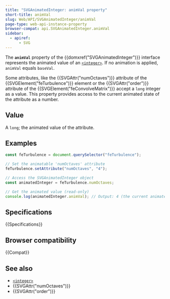 ```yaml
---
title: "SVGAnimatedInteger: animVal property"
short-title: animVal
slug: Web/API/SVGAnimatedInteger/animVal
page-type: web-api-instance-property
browser-compat: api.SVGAnimatedInteger.animVal
sidebar:
  - apiref:
      - SVG
---
```


The **`animVal`** property of the {{domxref("SVGAnimatedInteger")}} interface represents the animated value of an [`<integer>`](/en-US/docs/Web/SVG/Guides/Content_type#integer). If no animation is applied, `animVal` equals `baseVal`.

Some attributes, like the {{SVGAttr("numOctaves")}} attribute of the {{SVGElement("feTurbulence")}} element or the {{SVGAttr("order")}} attribute of the {{SVGElement("feConvolveMatrix")}} accept a `long` integer as a value. This property provides access to the current animated state of the attribute as a number.

## Value

A `long`; the animated value of the attribute.

## Examples

```js
const feTurbulence = document.querySelector("feTurbulence");

// Set the animatable 'numOctaves' attribute
feTurbulence.setAttribute("numOctaves", "4");

// Access the SVGAnimatedInteger object
const animatedInteger = feTurbulence.numOctaves;

// Get the animated value (read-only)
console.log(animatedInteger.animVal); // Output: 4 (the current animated value)
```

## Specifications

{{Specifications}}

## Browser compatibility

{{Compat}}

## See also

- [`<integer>`](/en-US/docs/Web/SVG/Guides/Content_type#integer)
- {{SVGAttr("numOctaves")}}
- {{SVGAttr("order")}}
